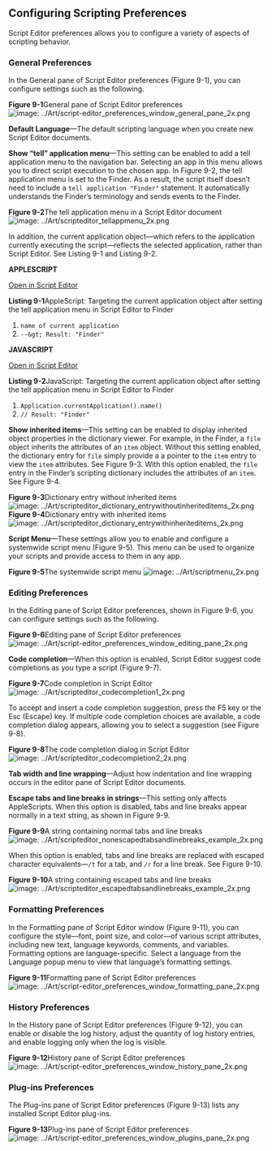 <a id="//apple_ref/doc/uid/TP40016239-CH70"></a><a id="//apple_ref/doc/uid/TP40016239-CH70-SW1"></a>

## Configuring Scripting Preferences

Script Editor preferences allows you to configure a variety of aspects of scripting behavior.

<a id="//apple_ref/doc/uid/TP40016239-CH70-SW10"></a>

### General Preferences

In the General pane of Script Editor preferences (Figure 9-1), you can configure settings such as the following.

<a id="//apple_ref/doc/uid/TP40016239-CH70-SW22"></a>
**Figure 9-1**General pane of Script Editor preferences
![image: ../Art/script-editor_preferences_window_general_pane_2x.png](Art/script-editor_preferences_window_general_pane_2x.png)

**Default Language**—The default scripting language when you create new Script Editor documents.

**Show “tell” application menu**—This setting can be enabled to add a tell application menu to the navigation bar. Selecting an app in this menu allows you to direct script execution to the chosen app. In Figure 9-2, the tell application menu is set to the Finder. As a result, the script itself doesn’t need to include a `tell application "Finder"` statement. It automatically understands the Finder’s terminology and sends events to the Finder.

<a id="//apple_ref/doc/uid/TP40016239-CH70-SW23"></a>
**Figure 9-2**The tell application menu in a Script Editor document
![image: ../Art/scripteditor_tellappmenu_2x.png](Art/scripteditor_tellappmenu_2x.png)

In addition, the current application object—which refers to the application currently executing the script—reflects the selected application, rather than Script Editor. See Listing 9-1 and Listing 9-2.

**APPLESCRIPT**

[Open in Script Editor](applescript://com.apple.scripteditor?action=new&script=name%20of%20current%20application)

<a id="//apple_ref/doc/uid/TP40016239-CH70-SW15"></a>
**Listing 9-1**AppleScript: Targeting the current application object after setting the tell application menu in Script Editor to Finder

1. `name of current application`
2. `--&gt; Result: "Finder"`

**JAVASCRIPT**

[Open in Script Editor](applescript://com.apple.scripteditor?action=new&script=Application.currentApplication%28%29.name%28%29)

<a id="//apple_ref/doc/uid/TP40016239-CH70-SW16"></a>
**Listing 9-2**JavaScript: Targeting the current application object after setting the tell application menu in Script Editor to Finder

1. `Application.currentApplication().name()`
2. `// Result: "Finder"`

**Show inherited items**—This setting can be enabled to display inherited object properties in the dictionary viewer. For example, in the Finder, a `file` object inherits the attributes of an `item` object. Without this setting enabled, the dictionary entry for `file` simply provide a a pointer to the `item` entry to view the `item` attributes. See Figure 9-3. With this option enabled, the `file` entry in the Finder’s scripting dictionary includes the attributes of an `item`. See Figure 9-4.

<a id="//apple_ref/doc/uid/TP40016239-CH70-SW25"></a>
**Figure 9-3**Dictionary entry without inherited items
![image: ../Art/scripteditor_dictionary_entrywithoutinheriteditems_2x.png](Art/scripteditor_dictionary_entrywithoutinheriteditems_2x.png)
<a id="//apple_ref/doc/uid/TP40016239-CH70-SW24"></a>
**Figure 9-4**Dictionary entry with inherited items
![image: ../Art/scripteditor_dictionary_entrywithinheriteditems_2x.png](Art/scripteditor_dictionary_entrywithinheriteditems_2x.png)

**Script Menu**—These settings allow you to enable and configure a systemwide script menu (Figure 9-5). This menu can be used to organize your scripts and provide access to them in any app.

<a id="//apple_ref/doc/uid/TP40016239-CH70-SW26"></a>
**Figure 9-5**The systemwide script menu
![image: ../Art/scriptmenu_2x.png](Art/scriptmenu_2x.png)

<a id="//apple_ref/doc/uid/TP40016239-CH70-SW12"></a>

### Editing Preferences

In the Editing pane of Script Editor preferences, shown in Figure 9-6, you can configure settings such as the following.

<a id="//apple_ref/doc/uid/TP40016239-CH70-SW6"></a>
**Figure 9-6**Editing pane of Script Editor preferences
![image: ../Art/script-editor_preferences_window_editing_pane_2x.png](Art/script-editor_preferences_window_editing_pane_2x.png)

**Code completion**—When this option is enabled, Script Editor suggest code completions as you type a script (Figure 9-7).

<a id="//apple_ref/doc/uid/TP40016239-CH70-SW2"></a>
**Figure 9-7**Code completion in Script Editor
![image: ../Art/scripteditor_codecompletion1_2x.png](Art/scripteditor_codecompletion1_2x.png)

To accept and insert a code completion suggestion, press the F5 key or the Esc (Escape) key. If multiple code completion choices are available, a code completion dialog appears, allowing you to select a suggestion (see Figure 9-8).

<a id="//apple_ref/doc/uid/TP40016239-CH70-SW3"></a>
**Figure 9-8**The code completion dialog in Script Editor
![image: ../Art/scripteditor_codecompletion2_2x.png](Art/scripteditor_codecompletion2_2x.png)

**Tab width and line wrapping**—Adjust how indentation and line wrapping occurs in the editor pane of Script Editor documents.

**Escape tabs and line breaks in strings**—This setting only affects AppleScripts. When this option is disabled, tabs and line breaks appear normally in a text string, as shown in Figure 9-9.

<a id="//apple_ref/doc/uid/TP40016239-CH70-SW4"></a>
**Figure 9-9**A string containing normal tabs and line breaks
![image: ../Art/scripteditor_nonescapedtabsandlinebreaks_example_2x.png](Art/scripteditor_nonescapedtabsandlinebreaks_example_2x.png)

When this option is enabled, tabs and line breaks are replaced with escaped character equivalents—`/t` for a tab, and `/r` for a line break. See Figure 9-10.

<a id="//apple_ref/doc/uid/TP40016239-CH70-SW5"></a>
**Figure 9-10**A string containing escaped tabs and line breaks
![image: ../Art/scripteditor_escapedtabsandlinebreaks_example_2x.png](Art/scripteditor_escapedtabsandlinebreaks_example_2x.png)

<a id="//apple_ref/doc/uid/TP40016239-CH70-SW11"></a>

### Formatting Preferences

In the Formatting pane of Script Editor window (Figure 9-11), you can configure the style—font, point size, and color—of various script attributes, including new text, language keywords, comments, and variables. Formatting options are language-specific. Select a language from the Language popup menu to view that language’s formatting settings.

<a id="//apple_ref/doc/uid/TP40016239-CH70-SW7"></a>
**Figure 9-11**Formatting pane of Script Editor preferences
![image: ../Art/script-editor_preferences_window_formatting_pane_2x.png](Art/script-editor_preferences_window_formatting_pane_2x.png)

<a id="//apple_ref/doc/uid/TP40016239-CH70-SW13"></a>

### History Preferences

In the History pane of Script Editor preferences (Figure 9-12), you can enable or disable the log history, adjust the quantity of log history entries, and enable logging only when the log is visible.

<a id="//apple_ref/doc/uid/TP40016239-CH70-SW8"></a>
**Figure 9-12**History pane of Script Editor preferences
![image: ../Art/script-editor_preferences_window_history_pane_2x.png](Art/script-editor_preferences_window_history_pane_2x.png)

<a id="//apple_ref/doc/uid/TP40016239-CH70-SW14"></a>

### Plug-ins Preferences

The Plug-ins pane of Script Editor preferences (Figure 9-13) lists any installed Script Editor plug-ins.

<a id="//apple_ref/doc/uid/TP40016239-CH70-SW9"></a>
**Figure 9-13**Plug-ins pane of Script Editor preferences
![image: ../Art/script-editor_preferences_window_plugins_pane_2x.png](Art/script-editor_preferences_window_plugins_pane_2x.png)

